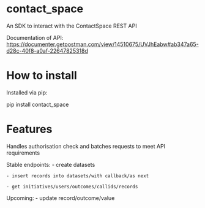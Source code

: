 # contact_space

An SDK to interact with the ContactSpace REST API

Documentation of API: https://documenter.getpostman.com/view/14510675/UVJhEabw#ab347a65-d28c-40f8-a0af-22647825318d 

# How to install

Installed via pip:

pip install contact_space


# Features
Handles authorisation check and batches requests to meet API requirements

Stable endpoints:
    - create datasets
    
    - insert records into datasets/with callback/as next
    
    - get initiatives/users/outcomes/callids/records

Upcoming:
    - update record/outcome/value
